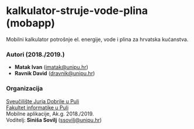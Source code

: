 # kalkulator-struje-vode-plina (mobapp)
Mobilni kalkulator potrošnje el. energije, vode i plina za hrvatska kućanstva.

### Autori (2018./2019.)
- **Matak Ivan** (imatak@unipu.hr)
- **Ravnik David**	(dravnik@unipu.hr)

### Organizacija
[Sveučilište Jurja Dobrile u Puli](http://www.unipu.hr/)   
[Fakultet informatike u Puli](https://fipu.unipu.hr/)  
Mobilne aplikacije, Ak.g. 2018./2019.  
Voditelj: **Siniša Sovilj** (ssovilj@unipu.hr)
